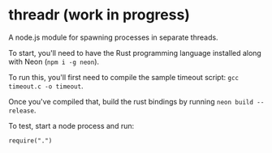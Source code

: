 # threadr (work in progress)

A node.js module for spawning processes in separate threads.

To start, you'll need to have the Rust programming language installed along with Neon (`npm i -g neon`).

To run this, you'll first need to compile the sample timeout script: `gcc timeout.c -o timeout`.

Once you've compiled that, build the rust bindings by running `neon build --release`.

To test, start a node process and run:

```
require(".")
```
